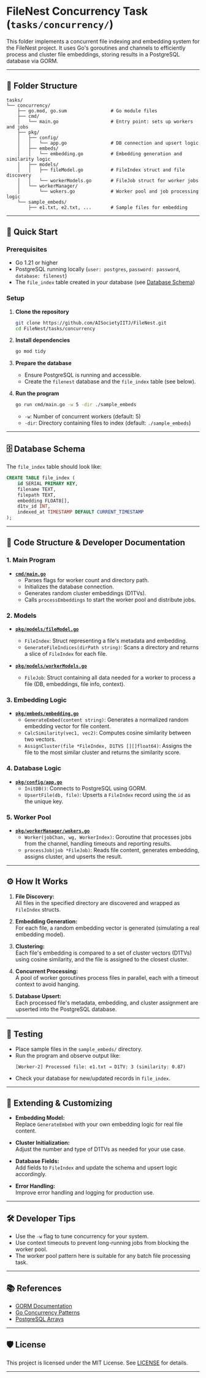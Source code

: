 # FileNest Concurrency Task (`tasks/concurrency/`)

This folder implements a concurrent file indexing and embedding system for the FileNest project. It uses Go's goroutines and channels to efficiently process and cluster file embeddings, storing results in a PostgreSQL database via GORM.

---

## 📁 Folder Structure

```
tasks/
└── concurrency/
    ├── go.mod, go.sum                # Go module files
    ├── cmd/
    │   └── main.go                   # Entry point: sets up workers and jobs
    ├── pkg/
    │   ├── config/
    │   │   └── app.go                # DB connection and upsert logic
    │   ├── embeds/
    │   │   └── embedding.go          # Embedding generation and similarity logic
    │   ├── models/
    │   │   ├── fileModel.go          # FileIndex struct and file discovery
    │   │   └── workerModels.go       # FileJob struct for worker jobs
    │   └── workerManager/
    │       └── wokers.go             # Worker pool and job processing logic
    └── sample_embeds/
        ├── e1.txt, e2.txt, ...       # Sample files for embedding
```

---

## 🚀 Quick Start

### Prerequisites

- Go 1.21 or higher
- PostgreSQL running locally (`user: postgres`, `password: password`, `database: filenest`)
- The `file_index` table created in your database (see [Database Schema](#database-schema))

### Setup

1. **Clone the repository**
   ```bash
   git clone https://github.com/AISocietyIITJ/FileNest.git
   cd FileNest/tasks/concurrency
   ```

2. **Install dependencies**
   ```bash
   go mod tidy
   ```

3. **Prepare the database**
   - Ensure PostgreSQL is running and accessible.
   - Create the `filenest` database and the `file_index` table (see below).

4. **Run the program**
   ```bash
   go run cmd/main.go -w 5 -dir ./sample_embeds
   ```
   - `-w`: Number of concurrent workers (default: 5)
   - `-dir`: Directory containing files to index (default: `./sample_embeds`)

---

## 🗄️ Database Schema

The `file_index` table should look like:

```sql
CREATE TABLE file_index (
    id SERIAL PRIMARY KEY,
    filename TEXT,
    filepath TEXT,
    embedding FLOAT8[],
    d1tv_id INT,
    indexed_at TIMESTAMP DEFAULT CURRENT_TIMESTAMP
);
```

---

## 🧩 Code Structure & Developer Documentation

### 1. Main Program

- **[`cmd/main.go`](cmd/main.go)**
  - Parses flags for worker count and directory path.
  - Initializes the database connection.
  - Generates random cluster embeddings (D1TVs).
  - Calls `processEmbeddings` to start the worker pool and distribute jobs.

### 2. Models

- **[`pkg/models/fileModel.go`](pkg/models/fileModel.go)**
  - `FileIndex`: Struct representing a file's metadata and embedding.
  - `GenerateFileIndices(dirPath string)`: Scans a directory and returns a slice of `FileIndex` for each file.

- **[`pkg/models/workerModels.go`](pkg/models/workerModels.go)**
  - `FileJob`: Struct containing all data needed for a worker to process a file (DB, embeddings, file info, context).

### 3. Embedding Logic

- **[`pkg/embeds/embedding.go`](pkg/embeds/embedding.go)**
  - `GenerateEmbed(content string)`: Generates a normalized random embedding vector for file content.
  - `CalcSimilarity(vec1, vec2)`: Computes cosine similarity between two vectors.
  - `AssignCluster(file *FileIndex, D1TVS [][]float64)`: Assigns the file to the most similar cluster and returns the similarity score.

### 4. Database Logic

- **[`pkg/config/app.go`](pkg/config/app.go)**
  - `InitDB()`: Connects to PostgreSQL using GORM.
  - `UpsertFile(db, file)`: Upserts a `FileIndex` record using the `id` as the unique key.

### 5. Worker Pool

- **[`pkg/workerManager/wokers.go`](pkg/workerManager/wokers.go)**
  - `Worker(jobChan, wg, WorkerIndex)`: Goroutine that processes jobs from the channel, handling timeouts and reporting results.
  - `processJob(job *FileJob)`: Reads file content, generates embedding, assigns cluster, and upserts the result.

---

## ⚙️ How It Works

1. **File Discovery:**  
   All files in the specified directory are discovered and wrapped as `FileIndex` structs.

2. **Embedding Generation:**  
   For each file, a random embedding vector is generated (simulating a real embedding model).

3. **Clustering:**  
   Each file's embedding is compared to a set of cluster vectors (D1TVs) using cosine similarity, and the file is assigned to the closest cluster.

4. **Concurrent Processing:**  
   A pool of worker goroutines process files in parallel, each with a timeout context to avoid hanging.

5. **Database Upsert:**  
   Each processed file's metadata, embedding, and cluster assignment are upserted into the PostgreSQL database.

---

## 🧪 Testing

- Place sample files in the `sample_embeds/` directory.
- Run the program and observe output like:
  ```
  [Worker-2] Processed file: e1.txt → D1TV: 3 (similarity: 0.87)
  ```
- Check your database for new/updated records in `file_index`.

---

## 📝 Extending & Customizing

- **Embedding Model:**  
  Replace `GenerateEmbed` with your own embedding logic for real file content.

- **Cluster Initialization:**  
  Adjust the number and type of D1TVs as needed for your use case.

- **Database Fields:**  
  Add fields to `FileIndex` and update the schema and upsert logic accordingly.

- **Error Handling:**  
  Improve error handling and logging for production use.

---

## 🛠️ Developer Tips

- Use the `-w` flag to tune concurrency for your system.
- Use context timeouts to prevent long-running jobs from blocking the worker pool.
- The worker pool pattern here is suitable for any batch file processing task.

---

## 📚 References

- [GORM Documentation](https://gorm.io/docs/)
- [Go Concurrency Patterns](https://go.dev/doc/effective_go#concurrency)
- [PostgreSQL Arrays](https://www.postgresql.org/docs/current/arrays.html)

---

## 🛡️ License

This project is licensed under the MIT License. See [LICENSE](../../LICENSE) for details.

---